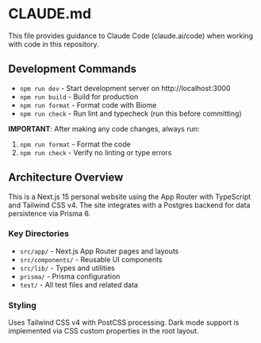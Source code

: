 # CLAUDE.md

This file provides guidance to Claude Code (claude.ai/code) when working with code in this repository.

## Development Commands

- `npm run dev` - Start development server on http://localhost:3000
- `npm run build` - Build for production
- `npm run format` - Format code with Biome
- `npm run check` - Run lint and typecheck (run this before committing)

**IMPORTANT**: After making any code changes, always run:
1. `npm run format` - Format the code
2. `npm run check` - Verify no linting or type errors

## Architecture Overview

This is a Next.js 15 personal website using the App Router with TypeScript and Tailwind CSS v4. The site integrates with a Postgres backend for data persistence via Prisma 6.

### Key Directories

- `src/app/` - Next.js App Router pages and layouts
- `src/components/` - Reusable UI components
- `src/lib/` - Types and utilities
- `prisma/` - Prisma configuration
- `test/` - All test files and related data

### Styling

Uses Tailwind CSS v4 with PostCSS processing. Dark mode support is implemented via CSS custom properties in the root layout.